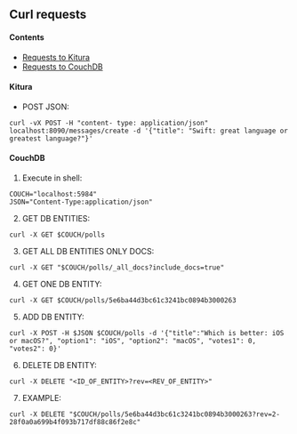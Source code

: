 ## Curl requests

#### Contents
- [Requests to Kitura](#kitura)
- [Requests to CouchDB](#couchdb)

#### Kitura
- POST JSON:
```
curl -vX POST -H "content- type: application/json" localhost:8090/messages/create -d '{"title": "Swift: great language or greatest language?"}'
```

#### CouchDB
1. Execute in shell:
```
COUCH="localhost:5984"
JSON="Content-Type:application/json"
```
2. GET DB ENTITIES:
```
curl -X GET $COUCH/polls
```
3. GET ALL DB ENTITIES ONLY DOCS:
```
curl -X GET "$COUCH/polls/_all_docs?include_docs=true"
```
4. GET ONE DB ENTITY:
```
curl -X GET $COUCH/polls/5e6ba44d3bc61c3241bc0894b3000263
```
5. ADD DB ENTITY:
```
curl -X POST -H $JSON $COUCH/polls -d '{"title":"Which is better: iOS or macOS?", "option1": "iOS", "option2": "macOS", "votes1": 0, "votes2": 0}'
```
6. DELETE DB ENTITY:
```
curl -X DELETE "<ID_OF_ENTITY>?rev=<REV_OF_ENTITY>"
```
7. EXAMPLE:
```
curl -X DELETE "$COUCH/polls/5e6ba44d3bc61c3241bc0894b3000263?rev=2-28f0a0a699b4f093b717df88c86f2e8c"
```
